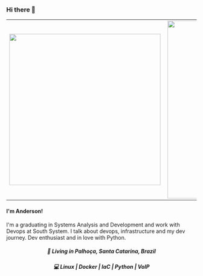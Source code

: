 ### Hi there 👋

<center>
<table>
  <tr>
      <td><img width="400px" align="left" src="https://github-readme-stats.vercel.app/api/top-langs/?username=afreitasdotdev&hide=html&layout=compact" /></td>
      <td><img width="470px" align="left" src="https://github-readme-stats.vercel.app/api?username=afreitasdotdev&count_private=true&theme=default" /></td>
  </tr>   
</table>
</center>

<h4 align="left">
  I'm Anderson!
</h4>
<p align="left">
  I'm a graduating in Systems Analysis and Development and work with Devops at South System. I talk about devops, infrastructure and my dev journey. Dev enthusiast and in love with Python. 
</p>
<h5 align="center">
  📌  Living in <b>Palhoça</b>, <b>Santa Catarina</b>, <b>Brazil</b>  
</h5>
<h5 align="center">💻 Linux | Docker | IaC | Python | VoIP</h5>